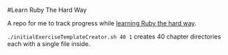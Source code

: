 #Learn Ruby The Hard Way

A repo for me to track progress while [learning Ruby the hard way](https://learnrubythehardway.org).

`./initialExerciseTemplateCreator.sh 40 1` creates 40 chapter directories each with a single file inside.
